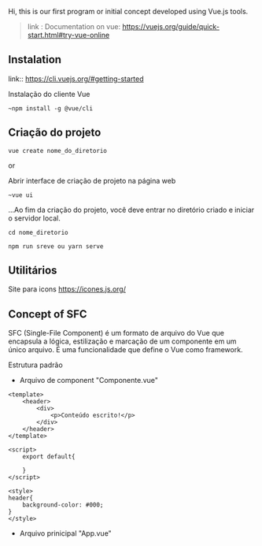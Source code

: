 Hi, this is our first program or initial concept developed using Vue.js tools.

>link : Documentation on vue: 
https://vuejs.org/guide/quick-start.html#try-vue-online


## Instalation

link:: https://cli.vuejs.org/#getting-started

 Instalação do cliente Vue
```
~npm install -g @vue/cli
```

## Criação do projeto
```
vue create nome_do_diretorio
```
or 

Abrir interface de criação de projeto na página web
```
~vue ui 
```

...Ao fim da criação do projeto, você deve entrar no diretório criado e iniciar o servidor local.

```
cd nome_diretorio

npm run sreve ou yarn serve
```


## Utilitários
Site para icons
https://icones.js.org/


## Concept of SFC

SFC (Single-File Component) é um formato de arquivo do Vue que encapsula a lógica, estilização e marcação de um componente em um único arquivo. É uma funcionalidade que define o Vue como framework. 

Estrutura padrão

- Arquivo de component "Componente.vue"
```
<template> 
    <header>
        <div>
            <p>Conteúdo escrito!</p>
        </div>
    </header>
</template>

<script>
    export default{

    }
</script>

<style>
header{
    background-color: #000;
}
</style>

```

- Arquivo prinicipal "App.vue"
<template>
  <TheHeader/>
  <img alt="Vue logo" src="./assets/logo.png">
  <HelloWorld msg="Welcome to Your Vue.js App"/>
</template>

<script>
import Componente from './components/Componente.vue';

export default {
  name: 'App',
  components: {
    Componente    
  }
}
</script>

<style>
#app {
  font-family: Avenir, Helvetica, Arial, sans-serif;
  -webkit-font-smoothing: antialiased;
  -moz-osx-font-smoothing: grayscale;
  text-align: center;
  color: #2c3e50;
  margin-top: 60px;
}
</style>
